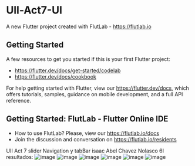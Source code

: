 # Ull-Act7-UI

A new Flutter project created with FlutLab - https://flutlab.io

## Getting Started

A few resources to get you started if this is your first Flutter project:

- https://flutter.dev/docs/get-started/codelab
- https://flutter.dev/docs/cookbook

For help getting started with Flutter, view our
https://flutter.dev/docs, which offers tutorials,
samples, guidance on mobile development, and a full API reference.

## Getting Started: FlutLab - Flutter Online IDE

- How to use FlutLab? Please, view our https://flutlab.io/docs
- Join the discussion and conversation on https://flutlab.io/residents

UII Act 7 slider Navigation y tabBar
isaac Abel Chavez Nolasco 6I
resultados:
![image](https://github.com/isaacChavezzz/Ull_act7_UI/assets/143744084/70ca4e80-e9f4-4882-a462-ffb9c19be86f)
![image](https://github.com/isaacChavezzz/Ull_act7_UI/assets/143744084/cb901307-6075-4587-94ca-ef1b8e57b307)
![image](https://github.com/isaacChavezzz/Ull_act7_UI/assets/143744084/bed776fc-ab13-4255-86ee-8da501c10262)
![image](https://github.com/isaacChavezzz/Ull_act7_UI/assets/143744084/36132527-3b7d-408d-9fea-abafcab1d79a)
![image](https://github.com/isaacChavezzz/Ull_act7_UI/assets/143744084/b17ef9f2-ac65-4f28-b1fa-86f2a88bd063)
![image](https://github.com/isaacChavezzz/Ull_act7_UI/assets/143744084/8c193261-50bf-4304-8c64-d9e5ff9b10cd)





